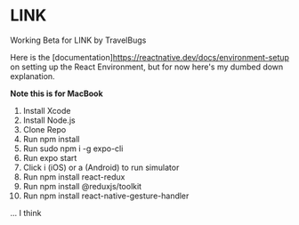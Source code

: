 # LINK
Working Beta for LINK by TravelBugs


Here is the [documentation]https://reactnative.dev/docs/environment-setup on setting up the React Environment,
but for now here's my dumbed down explanation. 

**Note this is for MacBook**

1. Install Xcode
2. Install Node.js
3. Clone Repo
4. Run npm install
5. Run sudo npm i -g expo-cli
6. Run expo start
7. Click i (iOS) or a (Android) to run simulator
8. Run npm install react-redux
9. Run npm install @reduxjs/toolkit 
10. Run npm install react-native-gesture-handler

... I think